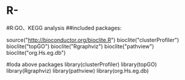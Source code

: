 # R-
#R:GO、KEGG analysis
##included packages:

source("http://bioconductor.org/bioclite.R")
bioclite("clusterProfiler")
bioclite("topGO")
bioclite("Rgraphviz")
bioclite("pathview")
bioclite("org.Hs.eg.db")

#loda above packages
library(clusterProfiler)
library(topGO)
library(Rgraphviz)
library(pathview)
library(org.Hs.eg.db)

